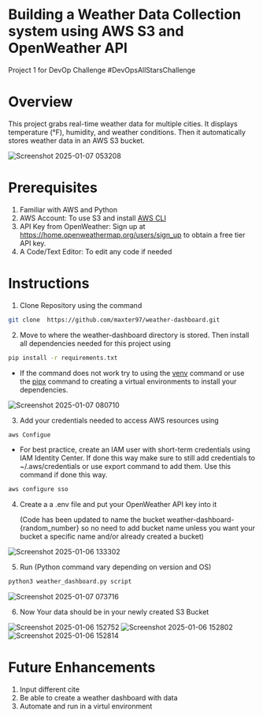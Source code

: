 # Building a Weather Data Collection system using AWS S3 and OpenWeather API
Project 1 for DevOp Challenge #DevOpsAllStarsChallenge
# Overview
This project grabs real-time weather data for multiple cities. It displays temperature (°F), humidity, and weather conditions. Then it automatically stores weather data in an AWS S3 bucket.

![Screenshot 2025-01-07 053208](https://github.com/user-attachments/assets/2dcc45dc-5888-4f44-9e31-9e186902d5b2)

# Prerequisites
1. Familiar with AWS and Python
2. AWS Account: To use S3 and install <a href="https://aws.amazon.com/cli/">AWS CLI</a> 
3. API Key from OpenWeather: Sign up at https://home.openweathermap.org/users/sign_up to obtain a free tier API key.</li>
4. A Code/Text Editor: To edit any code if needed</li>

# Instructions

1. Clone Repository using the command  
    
```bash
git clone  https://github.com/maxter97/weather-dashboard.git
```
2. Move to where the weather-dashboard directory is stored. Then install all dependencies needed for this project using

```bash
pip install -r requirements.txt
```
 
* If the command does not work try to using the <a href="https://docs.python.org/3/library/venv.html">venv</a> command or use the <a href="https://pipx.pypa.io/stable/">pipx<a/> command to creating a virtual environments to install your dependencies. 
      
![Screenshot 2025-01-07 080710](https://github.com/user-attachments/assets/9a512778-d359-4f18-bf55-b5dc8ddba4f1)

3. Add your credentials needed to access AWS resources using
```bash
aws Configue
```
* For best practice, create an IAM user with short-term credentials using IAM Identity Center. If done this way make sure to still add credentials to ~/.aws/credentials or use export command to add them. Use this command if done this way.
```bash
aws configure sso
``` 
  
4. Create a a .env file and put your OpenWeather API key into it  <p>(Code has been updated to name the bucket weather-dashboard-{random_number} so no need to add bucket name unless you want your bucket a specific name and/or already created a bucket)
    
  ![Screenshot 2025-01-06 133302](https://github.com/user-attachments/assets/63ae31e7-bb49-4bac-adf9-5f7f3c97d26b)
  
5. Run (Python command vary depending on version and OS)
```bash
python3 weather_dashboard.py script 
```  
  ![Screenshot 2025-01-07 073716](https://github.com/user-attachments/assets/7c2dc2d5-3d34-4c79-b451-1ecf885f8e5a)
  

6. Now Your data should be in your newly created S3 Bucket
   

![Screenshot 2025-01-06 152752](https://github.com/user-attachments/assets/8a017f43-4e4f-4ae2-99f6-24cef9308fb3)
![Screenshot 2025-01-06 152802](https://github.com/user-attachments/assets/f7b727bf-0a41-448b-9310-368d6268314e)
![Screenshot 2025-01-06 152814](https://github.com/user-attachments/assets/0621dffc-dc42-4d73-b13d-2399beb5e6d7)

# Future Enhancements
1. Input different cite
2. Be able to create a weather dashboard with data
3. Automate and run in a virtul environment
  

